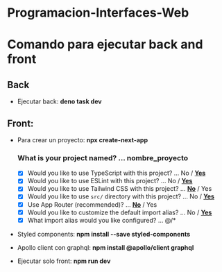 # Programacion-Interfaces-Web

# Comando para ejecutar back and front


## Back

- Ejecutar back: **deno task dev**

## Front: 

- Para crear un proyecto: **npx create-next-app**


    ### What is your project named? … nombre_proyecto
    - [x] Would you like to use TypeScript with this project? … No / <u>**Yes**</u>
    - [x] Would you like to use ESLint with this project? … No / <u>**Yes**</u>
    - [x] Would you like to use Tailwind CSS with this project? … <u>**No**</u> / Yes
    - [x] Would you like to use `src/` directory with this project? … No / <u>**Yes**</u>
    - [x] Use App Router (recommended)? … <u>**No**</u> / Yes
    - [x] Would you like to customize the default import alias? … No / <u>**Yes**</u>
    - [x] What import alias would you like configured? … @/*

- Styled components: **npm install --save styled-components**

- Apollo client con graphql: **npm install @apollo/client graphql**

- Ejecutar solo front: **npm run dev**
